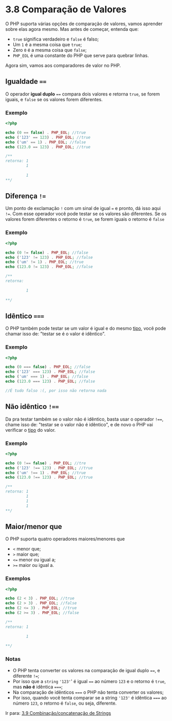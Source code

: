# 3.8 Comparação de Valores

O PHP suporta várias opções de comparação de valores, vamos aprender sobre elas agora mesmo. Mas antes de começar, entenda que:

- `true` significa verdadeiro e `false` é falso;
- Um `1` é a mesma coisa que `true`;
- Zero `0` é a mesma coisa que `false`;
- `PHP_EOL` é uma constante do PHP que serve para quebrar linhas.

Agora sim, vamos aos comparadores de valor no PHP.

## Igualdade `==`

O operador **igual duplo** `==` compara dois valores e retorna `true`, se forem iguais,
e `false` se os valores forem diferentes.

### Exemplo
```php
<?php

echo (0 == false) . PHP_EOL; //true
echo ('123' == 123) . PHP_EOL; //true
echo ('um' == 1) . PHP_EOL; //false
echo (123.0 == 123) . PHP_EOL; //true

/**
retorna: 1
         1
          
         1
**/
```

## Diferença `!=`

Um ponto de exclamação `!` com um sinal de igual `=` e pronto, dá isso aqui `!=`.
Com esse operador você pode testar se os valores são diferentes.
Se os valores forem diferentes o retorno é `true`, se forem iguais o retorno é `false`

### Exemplo
```php
<?php

echo (0 != false) . PHP_EOL; //false
echo ('123' != 123) . PHP_EOL; //false
echo ('um' != 1) . PHP_EOL; //true
echo (123.0 != 123) . PHP_EOL; //false

/**
retorna:  
          
         1
         
**/
```

## Idêntico `===` 

O PHP também pode testar se um valor é igual e do mesmo [tipo](3-Tipos-de-dados.md),
você pode chamar isso de: "testar se é o valor é idêntico".

### Exemplo
```php
<?php

echo (0 === false) . PHP_EOL; //false
echo ('123' === 123) . PHP_EOL; //false
echo ('um' === 1) . PHP_EOL; //false
echo (123.0 === 123) . PHP_EOL; //false

//É tudo falso :(, por isso não retorna nada
```

## Não idêntico `!==`

Da pra testar também se o valor não é idêntico, basta usar o operador `!==`, chame isso de: "testar se o valor não é idêntico",
e de novo o PHP vai verificar o [tipo](3-Tipos-de-dados.md) do valor.

### Exemplo
```php
<?php

echo (0 !== false) . PHP_EOL; //tre
echo ('123' !== 123) . PHP_EOL; //true
echo ('um' !== 1) . PHP_EOL; //true
echo (123.0 !== 123) . PHP_EOL; //true

/**
retorna: 1 
         1
         1
         1
**/
```
## Maior/menor que

O PHP suporta quatro operadores maiores/menores que

- `<` menor que;
- `>` maior que;
- `<=` menor ou igual a;
- `>=` maior ou igual a.

### Exemplos
```php
<?php

echo (2 < 3) . PHP_EOL; //true
echo (2 > 3) . PHP_EOL; //false
echo (2 <= 3) . PHP_EOL; //true
echo (2 >= 3) . PHP_EOL; //false

/**
retorna: 1 
         
         1
         
**/
```

### Notas

- O PHP tenta converter os valores na comparação de igual duplo `==`, e diferente `!=`;
- Por isso que a `string` `'123'`' é igual `==` ao número `123` e o retorno é `true`, mas **não é** idêntica `===`;
- Na comparação de idênticos `===` o PHP não tenta converter os valores;
- Por isso, quando você tenta comparar se a string `'123'` é idêntica `===` ao número `123`, o retorno é `false`, ou seja, diferente.

Ir para: [3.9 Combinação/concatenação de Strings](9-Combinacao-strings.md)